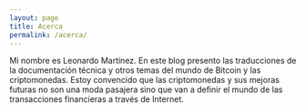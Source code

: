 ```yaml
---
layout: page
title: Acerca
permalink: /acerca/
---
```


Mi nombre es Leonardo Martínez. En este blog presento las traducciones de la documentación técnica y otros temas del mundo de Bitcoin y las criptomonedas. Estoy convencido que las criptomonedas y sus mejoras futuras no son una moda pasajera sino que van a definir el mundo de las transacciones financieras a través de Internet.
